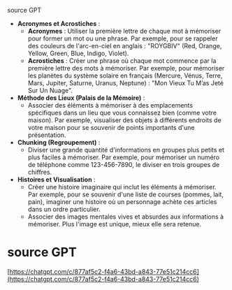 source GPT

- **Acronymes et Acrostiches** :
    - **Acronymes** : Utiliser la première lettre de chaque mot à mémoriser pour former un mot ou une phrase. Par exemple, pour se rappeler des couleurs de l'arc-en-ciel en anglais : "ROYGBIV" (Red, Orange, Yellow, Green, Blue, Indigo, Violet).
    - **Acrostiches** : Créer une phrase où chaque mot commence par la première lettre des mots à mémoriser. Par exemple, pour mémoriser les planètes du système solaire en français (Mercure, Vénus, Terre, Mars, Jupiter, Saturne, Uranus, Neptune) : "Mon Vieux Tu M’as Jeté Sur Un Nuage".
- **Méthode des Lieux (Palais de la Mémoire)** :
    - Associer des éléments à mémoriser à des emplacements spécifiques dans un lieu que vous connaissez bien (comme votre maison). Par exemple, visualiser des objets à différents endroits de votre maison pour se souvenir de points importants d'une présentation.
- **Chunking (Regroupement)** :
    - Diviser une grande quantité d'informations en groupes plus petits et plus faciles à mémoriser. Par exemple, pour mémoriser un numéro de téléphone comme 123-456-7890, le diviser en trois groupes de chiffres.
- **Histoires et Visualisation** :
    - Créer une histoire imaginaire qui inclut les éléments à mémoriser. Par exemple, pour se souvenir d'une liste de courses (pommes, lait, pain), imaginer une histoire où un personnage achète ces articles dans un ordre particulier.
    - Associer des images mentales vives et absurdes aux informations à mémoriser. Plus l'image est unique, mieux elle sera retenue.

# source GPT

[https://chatgpt.com/c/877af5c2-f4a6-43bd-a843-77e51c214cc6](https://chatgpt.com/c/877af5c2-f4a6-43bd-a843-77e51c214cc6)